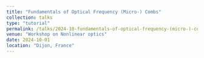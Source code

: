```yaml
---
title: "Fundamentals of Optical Frequency (Micro-) Combs"
collection: talks
type: "tutorial"
permalink: /talks/2024-10-fundamentals-of-optical-frequency-(micro-)-combs
venue: "Workshop on Nonlinear optics"
date: 2024-10-01
location: "Dijon, France"
---
```

